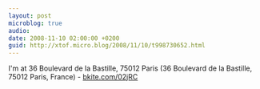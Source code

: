 ```yaml
---
layout: post
microblog: true
audio: 
date: 2008-11-10 02:00:00 +0200
guid: http://xtof.micro.blog/2008/11/10/t998730652.html
---
```

I'm at 36 Boulevard de la Bastille, 75012 Paris (36 Boulevard de la Bastille, 75012 Paris, France) - [bkite.com/02jRC](http://bkite.com/02jRC)
